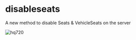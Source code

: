 # disableseats
A new method to disable Seats &amp; VehicleSeats on the server

![hq720](https://github.com/user-attachments/assets/9e37869b-2605-42e0-8078-99c8315c8e96)
